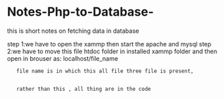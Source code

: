 # Notes-Php-to-Database-
this is short notes on fetching data in database 

step 1:we have to open the xammp then start the apache and mysql 
step 2:we have to move this file htdoc folder in installed xammp folder 
       and then open in brouser as:  localhost/file_name
       
       file name is in which this all file three file is present,
       
       
       rather than this , all thing are in the code
       
